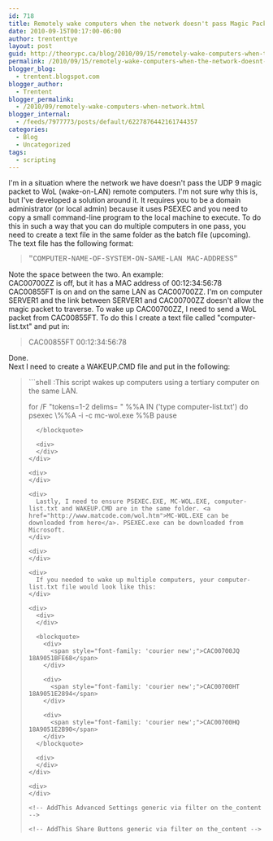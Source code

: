 ```yaml
---
id: 718
title: Remotely wake computers when the network doesn't pass Magic Packets
date: 2010-09-15T00:17:00-06:00
author: trententtye
layout: post
guid: http://theorypc.ca/blog/2010/09/15/remotely-wake-computers-when-the-network-doesnt-pass-magic-packets/
permalink: /2010/09/15/remotely-wake-computers-when-the-network-doesnt-pass-magic-packets/
blogger_blog:
  - trentent.blogspot.com
blogger_author:
  - Trentent
blogger_permalink:
  - /2010/09/remotely-wake-computers-when-network.html
blogger_internal:
  - /feeds/7977773/posts/default/6227876442161744357
categories:
  - Blog
  - Uncategorized
tags:
  - scripting
---
```

I'm in a situation where the network we have doesn't pass the UDP 9 magic packet to WoL (wake-on-LAN) remote computers. I'm not sure why this is, but I've developed a solution around it. It requires you to be a domain administrator (or local admin) because it uses PSEXEC and you need to copy a small command-line program to the local machine to execute. To do this in such a way that you can do multiple computers in one pass, you need to create a text file in the same folder as the batch file (upcoming). The text file has the following format:

<div>
</div>

> <div>
>   <span style="font-family: 'courier new';">"COMPUTER-NAME-OF-SYSTEM-ON-SAME-LAN MAC-ADDRESS"</span>
> </div>

<div>
  Note the space between the two. An example:
</div>

<div>
  CAC00700ZZ is off, but it has a MAC address of 00:12:34:56:78
</div>

<div>
  CAC00855FT is on and on the same LAN as CAC00700ZZ. I'm on computer SERVER1 and the link between SERVER1 and CAC00700ZZ doesn't allow the magic packet to traverse. To wake up CAC00700ZZ, I need to send a WoL packet from CAC00855FT. To do this I create a text file called "computer-list.txt" and put in:
</div>

<div>
</div>

<div>
  <blockquote>
    <p>
      CAC00855FT 00:12:34:56:78
    </p>
  </blockquote>
</div>

<div>
</div>

<div>
  Done.
</div>

<div>
</div>

<div>
  Next I need to create a WAKEUP.CMD file and put in the following:
</div>

<div>
  <div>
  </div>
  
  <blockquote>
```shell
:This script wakes up computers using a tertiary computer on the same LAN.

for /F "tokens=1-2 delims= " %%A IN ('type computer-list.txt') do psexec \\%%A -i -c mc-wol.exe %%B
pause
```
  </blockquote>
  
  <div>
  </div>
</div>

<div>
</div>

<div>
  Lastly, I need to ensure PSEXEC.EXE, MC-WOL.EXE, computer-list.txt and WAKEUP.CMD are in the same folder. <a href="http://www.matcode.com/wol.htm">MC-WOL.EXE can be downloaded from here</a>. PSEXEC.exe can be downloaded from Microsoft.
</div>

<div>
</div>

<div>
  If you needed to wake up multiple computers, your computer-list.txt file would look like this:
</div>

<div>
  <div>
  </div>
  
  <blockquote>
    <div>
      <span style="font-family: 'courier new';">CAC00700JQ 18A9051BFE68</span>
    </div>
    
    <div>
      <span style="font-family: 'courier new';">CAC00700HT 18A9051E2894</span>
    </div>
    
    <div>
      <span style="font-family: 'courier new';">CAC00700HQ 18A9051E2B90</span>
    </div>
  </blockquote>
  
  <div>
  </div>
</div>

<div>
</div>

<!-- AddThis Advanced Settings generic via filter on the_content -->

<!-- AddThis Share Buttons generic via filter on the_content -->